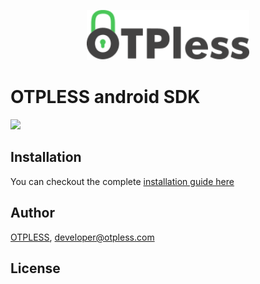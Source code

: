 
<p align="center">
  <img src="https://github.com/otpless-tech/otpless-android-sdk/blob/main/otpless.svg" height="80"/>
</p>

# OTPLESS android SDK
[![](https://jitpack.io/v/otpless-tech/otpless-android-sdk.svg)](https://jitpack.io/#otpless-tech/otpless-android-sdk)



## Installation

You can checkout the complete [installation guide here](https://otpless.com/platforms/android)

## Author

[OTPLESS](https://otpless.com), developer@otpless.com



## License
